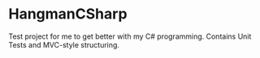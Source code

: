 # HangmanCSharp
Test project for me to get better with my C# programming. Contains Unit Tests and MVC-style structuring.
